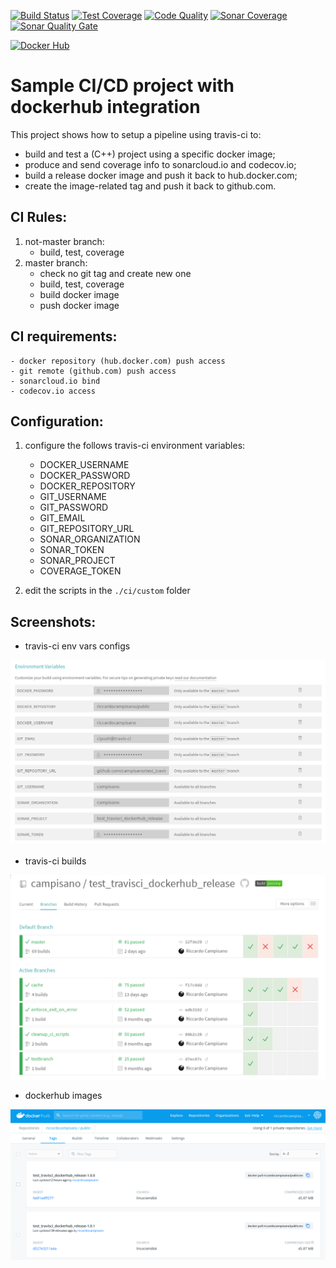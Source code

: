 [![Build Status](https://api.travis-ci.com/campisano/test_travisci_dockerhub_release.svg?branch=master "Build Status")](https://travis-ci.com/campisano/test_travisci_dockerhub_release)
[![Test Coverage](https://codecov.io/gh/campisano/test_travisci_dockerhub_release/branch/master/graph/badge.svg "Test Coverage")](https://codecov.io/gh/campisano/test_travisci_dockerhub_release)
[![Code Quality](https://img.shields.io/lgtm/grade/cpp/g/campisano/test_travisci_dockerhub_release.svg "Code Quality")](https://lgtm.com/projects/g/campisano/test_travisci_dockerhub_release/context:cpp)
[![Sonar Coverage](https://sonarcloud.io/api/project_badges/measure?project=campisano/test_travisci_dockerhub_release&metric=coverage)](https://sonarcloud.io/dashboard?id=campisano/test_travisci_dockerhub_release)
[![Sonar Quality Gate](https://sonarcloud.io/api/project_badges/measure?project=campisano/test_travisci_dockerhub_release&metric=alert_status)](https://sonarcloud.io/dashboard?id=campisano/test_travisci_dockerhub_release)

[![Docker Hub](https://img.shields.io/docker/image-size/riccardocampisano/public/test_travisci_dockerhub_release-latest?label=test_travisci_dockerhub_release-latest&logo=docker)](https://hub.docker.com/r/riccardocampisano/public/tags?name=test_travisci_dockerhub_release)

# Sample CI/CD project with dockerhub integration

This project shows how to setup a pipeline using travis-ci to:
- build and test a (C++) project using a specific docker image;
- produce and send coverage info to sonarcloud.io and codecov.io;
- build a release docker image and push it back to hub.docker.com;
- create the image-related tag and push it back to github.com.



## CI Rules:

1) not-master branch:
    - build, test, coverage
0) master branch:
    - check no git tag and create new one
    - build, test, coverage
    - build docker image
    - push docker image



## CI requirements:
    - docker repository (hub.docker.com) push access
    - git remote (github.com) push access
    - sonarcloud.io bind
    - codecov.io access



## Configuration:

1) configure the follows travis-ci environment variables:
    - DOCKER_USERNAME
    - DOCKER_PASSWORD
    - DOCKER_REPOSITORY
    - GIT_USERNAME
    - GIT_PASSWORD
    - GIT_EMAIL
    - GIT_REPOSITORY_URL
    - SONAR_ORGANIZATION
    - SONAR_TOKEN
    - SONAR_PROJECT
    - COVERAGE_TOKEN

2) edit the scripts in the `./ci/custom` folder



## Screenshots:

* travis-ci env vars configs

![Alt text](/doc/README.md/travisci-config.png?raw=true "travis-ci env vars")


* travis-ci builds

![Alt text](/doc/README.md/travisci-builds.png?raw=true "travis-ci builds")


* dockerhub images

![Alt text](/doc/README.md/dockerhub-images.png?raw=true "dockerhub images")
